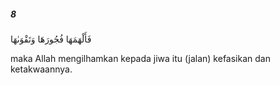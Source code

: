 ##### 8

<span class="ayah">فَأَلْهَمَهَا فُجُورَهَا وَتَقْوَىٰهَا</span>

<span class="ayah_translation">maka Allah mengilhamkan kepada jiwa itu (jalan) kefasikan dan ketakwaannya.</span>
